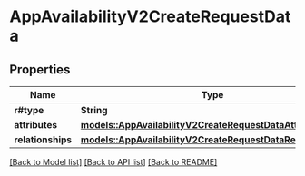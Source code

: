 # AppAvailabilityV2CreateRequestData

## Properties

Name | Type | Description | Notes
------------ | ------------- | ------------- | -------------
**r#type** | **String** |  | 
**attributes** | [**models::AppAvailabilityV2CreateRequestDataAttributes**](AppAvailabilityV2CreateRequest_data_attributes.md) |  | 
**relationships** | [**models::AppAvailabilityV2CreateRequestDataRelationships**](AppAvailabilityV2CreateRequest_data_relationships.md) |  | 

[[Back to Model list]](../README.md#documentation-for-models) [[Back to API list]](../README.md#documentation-for-api-endpoints) [[Back to README]](../README.md)



